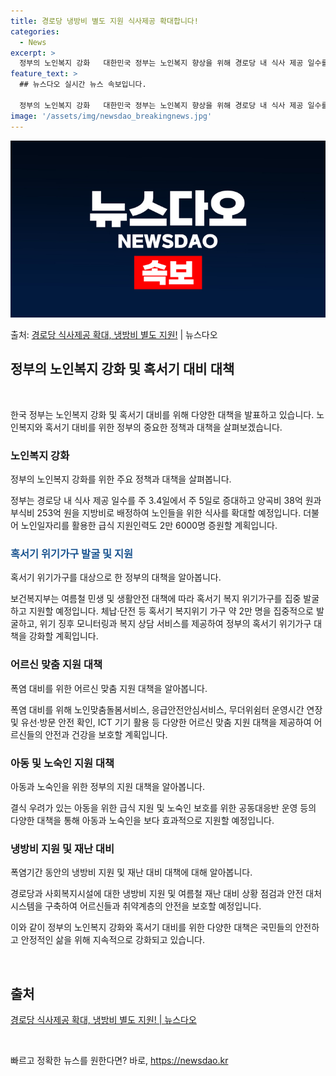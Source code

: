 ```yaml
---
title: 경로당 냉방비 별도 지원 식사제공 확대합니다!
categories:
  - News
excerpt: >
  정부의 노인복지 강화   대한민국 정부는 노인복지 향상을 위해 경로당 내 식사 제공 일수를 주 3.4일에서 …
feature_text: >
  ## 뉴스다오 실시간 뉴스 속보입니다.

  정부의 노인복지 강화   대한민국 정부는 노인복지 향상을 위해 경로당 내 식사 제공 일수를 주 3.4일에서 …
image: '/assets/img/newsdao_breakingnews.jpg'
---
```


![뉴스다오 속보](/assets/img/newsdao_breakingnews.jpg)

<p>출처: <a href="https://newsdao.kr/3986" rel="dofollow">경로당 식사제공 확대, 냉방비 별도 지원!</a> | 뉴스다오</p>

<h2 data-ke-size="size26">정부의 노인복지 강화 및 혹서기 대비 대책</h2>
<p data-ke-size="size16">&nbsp;</p>
한국 정부는 노인복지 강화 및 혹서기 대비를 위해 다양한 대책을 발표하고 있습니다. 노인복지와 혹서기 대비를 위한 정부의 중요한 정책과 대책을 살펴보겠습니다.

<h3>노인복지 강화</h3>
<p data-ke-size="size16">정부의 노인복지 강화를 위한 주요 정책과 대책을 살펴봅니다.</p>

정부는 경로당 내 식사 제공 일수를 주 3.4일에서 주 5일로 증대하고 양곡비 38억 원과 부식비 253억 원을 지방비로 배정하여 노인들을 위한 식사를 확대할 예정입니다. 더불어 노인일자리를 활용한 급식 지원인력도 2만 6000명 증원할 계획입니다.

<h3><b><span style="color: #1a5490;">혹서기 위기가구 발굴 및 지원</span></b></h3>
<p data-ke-size="size16">혹서기 위기가구를 대상으로 한 정부의 대책을 알아봅니다.</p>

보건복지부는 여름철 민생 및 생활안전 대책에 따라 혹서기 복지 위기가구를 집중 발굴하고 지원할 예정입니다. 체납·단전 등 혹서기 복지위기 가구 약 2만 명을 집중적으로 발굴하고, 위기 징후 모니터링과 복지 상담 서비스를 제공하여 정부의 혹서기 위기가구 대책을 강화할 계획입니다.

<h3>어르신 맞춤 지원 대책</h3>
<p data-ke-size="size16">폭염 대비를 위한 어르신 맞춤 지원 대책을 알아봅니다.</p>

폭염 대비를 위해 노인맞춤돌봄서비스, 응급안전안심서비스, 무더위쉼터 운영시간 연장 및 유선·방문 안전 확인, ICT 기기 활용 등 다양한 어르신 맞춤 지원 대책을 제공하여 어르신들의 안전과 건강을 보호할 계획입니다.

<h3>아동 및 노숙인 지원 대책</h3>
<p data-ke-size="size16">아동과 노숙인을 위한 정부의 지원 대책을 알아봅니다.</p>

결식 우려가 있는 아동을 위한 급식 지원 및 노숙인 보호를 위한 공동대응반 운영 등의 다양한 대책을 통해 아동과 노숙인을 보다 효과적으로 지원할 예정입니다.

<h3>냉방비 지원 및 재난 대비</h3>
<p data-ke-size="size16">폭염기간 동안의 냉방비 지원 및 재난 대비 대책에 대해 알아봅니다.</p>

경로당과 사회복지시설에 대한 냉방비 지원 및 여름철 재난 대비 상황 점검과 안전 대처 시스템을 구축하여 어르신들과 취약계층의 안전을 보호할 예정입니다.

이와 같이 정부의 노인복지 강화와 혹서기 대비를 위한 다양한 대책은 국민들의 안전하고 안정적인 삶을 위해 지속적으로 강화되고 있습니다.
<p data-ke-size="size16">&nbsp;</p>
<h2 data-ke-size="size26">출처</h2>
<p><a href="https://newsdao.kr/3986">경로당 식사제공 확대, 냉방비 별도 지원! | 뉴스다오</a></p>
<p data-ke-size="size16">&nbsp;</p>
 

빠르고 정확한 뉴스를 원한다면? 바로, <a href="https://newsdao.kr" rel="dofollow">https://newsdao.kr</a>


